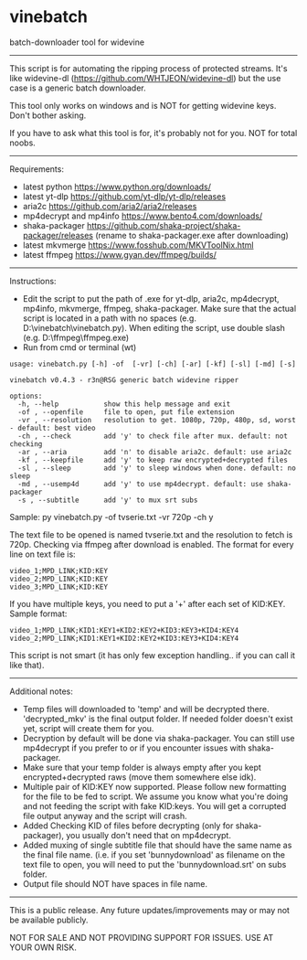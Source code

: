 # vinebatch
batch-downloader tool for widevine

---
This script is for automating the ripping process of protected streams. It's like widevine-dl (https://github.com/WHTJEON/widevine-dl) but the use case is a generic batch downloader.

This tool only works on windows and is NOT for getting widevine keys. Don't bother asking.

If you have to ask what this tool is for, it's probably not for you. NOT for total noobs.

---
Requirements:
- latest python https://www.python.org/downloads/
- latest yt-dlp https://github.com/yt-dlp/yt-dlp/releases
- aria2c https://github.com/aria2/aria2/releases
- mp4decrypt and mp4info https://www.bento4.com/downloads/
- shaka-packager https://github.com/shaka-project/shaka-packager/releases (rename to shaka-packager.exe after downloading)
- latest mkvmerge https://www.fosshub.com/MKVToolNix.html
- latest ffmpeg https://www.gyan.dev/ffmpeg/builds/
---
Instructions:
- Edit the script to put the path of .exe for yt-dlp, aria2c, mp4decrypt, mp4info, mkvmerge, ffmpeg, shaka-packager. Make sure that the actual script is located in a path with no spaces (e.g. D:\vinebatch\vinebatch.py). When editing the script, use double slash (e.g. D:\\ffmpeg\\ffmpeg.exe)
- Run from cmd or terminal (wt)
```
usage: vinebatch.py [-h] -of  [-vr] [-ch] [-ar] [-kf] [-sl] [-md] [-s]

vinebatch v0.4.3 - r3n@RSG generic batch widevine ripper

options:
  -h, --help           show this help message and exit
  -of , --openfile     file to open, put file extension
  -vr , --resolution   resolution to get. 1080p, 720p, 480p, sd, worst - default: best video
  -ch , --check        add 'y' to check file after mux. default: not checking
  -ar , --aria         add 'n' to disable aria2c. default: use aria2c
  -kf , --keepfile     add 'y' to keep raw encrypted+decrypted files
  -sl , --sleep        add 'y' to sleep windows when done. default: no sleep
  -md , --usemp4d      add 'y' to use mp4decrypt. default: use shaka-packager
  -s , --subtitle      add 'y' to mux srt subs
```

Sample: py vinebatch.py -of tvserie.txt -vr 720p -ch y

The text file to be opened is named tvserie.txt and the resolution to fetch is 720p. Checking via ffmpeg after download is enabled. The format for every line on text file is:
```
video_1;MPD_LINK;KID:KEY
video_2;MPD_LINK;KID:KEY
video_3;MPD_LINK;KID:KEY
````
If you have multiple keys, you need to put a '+' after each set of KID:KEY. Sample format:
```
video_1;MPD_LINK;KID1:KEY1+KID2:KEY2+KID3:KEY3+KID4:KEY4
video_2;MPD_LINK;KID1:KEY1+KID2:KEY2+KID3:KEY3+KID4:KEY4
```
This script is not smart (it has only few exception handling.. if you can call it like that).

----
Additional notes:
- Temp files will downloaded to 'temp' and will be decrypted there. 'decrypted_mkv' is the final output folder. If needed folder doesn't exist yet, script will create them for you.
- Decryption by default will be done via shaka-packager. You can still use mp4decrypt if you prefer to or if you encounter issues with shaka-packager.
- Make sure that your temp folder is always empty after you kept encrypted+decrypted raws (move them somewhere else idk).
- Multiple pair of KID:KEY now supported. Please follow new formatting for the file to be fed to script. We assume you know what you're doing and not feeding the script with fake KID:keys. You will get a corrupted file output anyway and the script will crash.
- Added Checking KID of files before decrypting (only for shaka-packager), you usually don't need that on mp4decrypt.
- Added muxing of single subtitle file that should have the same name as the final file name. (i.e. if you set 'bunnydownload' as filename on the text file to open, you will need to put the 'bunnydownload.srt' on subs folder.
- Output file should NOT have spaces in file name.
---
This is a public release. Any future updates/improvements may or may not be available publicly.

NOT FOR SALE AND NOT PROVIDING SUPPORT FOR ISSUES. USE AT YOUR OWN RISK.
